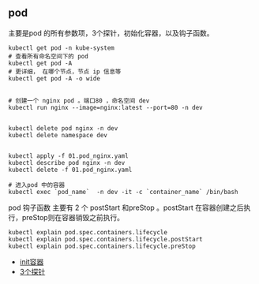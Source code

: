 ## pod 

主要是pod 的所有参数项，3个探针，初始化容器，以及钩子函数。

```shell
kubectl get pod -n kube-system 
# 查看所有命名空间下的 pod 
kubectl get pod -A
# 更详细， 在哪个节点，节点 ip 信息等
kubectl get pod -A -o wide


# 创建一个 nginx pod 。端口80 ，命名空间 dev 
kubectl run nginx --image=nginx:latest --port=80 -n dev 


kubectl delete pod nginx -n dev 
kubectl delete namespace dev 


kubectl apply -f 01.pod_nginx.yaml
kubectl describe pod nginx -n dev 
kubectl delete -f 01.pod_nginx.yaml 

# 进入pod 中的容器
kubectl exec `pod_name`  -n dev -it -c `container_name` /bin/bash 

```

pod 钩子函数 主要有 2 个 postStart 和preStop 。postStart 在容器创建之后执行，preStop则在容器销毁之前执行。 

```shell
kubectl explain pod.spec.containers.lifecycle
kubectl explain pod.spec.containers.lifecycle.postStart
kubectl explain pod.spec.containers.lifecycle.preStop
```



- [init容器](https://www.crblog.cc/cloud-native/sre-k8s-hig.html#init%E5%AE%B9%E5%99%A8%E7%9A%84%E5%9F%BA%E6%9C%AC%E4%BD%BF%E7%94%A8sidecar%E6%A8%A1%E5%BC%8F)
- [3个探针](https://www.crblog.cc/cloud-native/sre-k8s-hig.html#pod%E5%81%A5%E5%BA%B7%E6%A3%80%E6%9F%A5)

